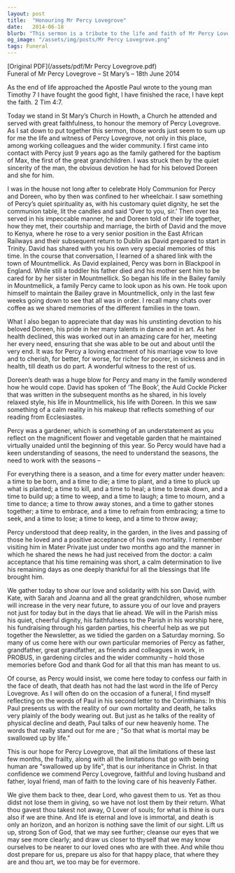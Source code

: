 ```yaml
---
layout: post
title:  "Honouring Mr Percy Lovegrove"
date:   2014-06-18
blurb: "This sermon is a tribute to the life and faith of Mr Percy Lovegrove, delivered at his funeral. It highlights his devotion to his wife Doreen, his love for gardening, and his acceptance of mortality. The sermon also emphasizes Percy's faithfulness to his church and community, and his calm acceptance of life's seasons."
og_image: "/assets/img/posts/Mr Percy Lovegrove.png"
tags: Funeral
---
```

[Original PDF](/assets/pdf/Mr Percy Lovegrove.pdf)    
Funeral of Mr Percy Lovegrove – St Mary’s – 18th June 2014

As the end of life approached the Apostle Paul wrote to the young man Timothy
7 I have fought the good fight, I have finished the race, I have kept the faith. 2 Tim 4:7.

Today we stand in St Mary’s Church in Howth, a Church he attended and served with great faithfulness, to honour the memory of Percy Lovegrove. As I sat down to put together this sermon, those words just seem to sum up for me the life and witness of Percy Lovegrove, not only in this place, among working colleagues and the wider community. I first came into contact with Percy just 9 years ago as the family gathered for the baptism of Max, the first of the great grandchildren. I was struck then by the quiet sincerity of the man, the obvious devotion he had for his beloved Doreen and she for him.

I was in the house not long after to celebrate Holy Communion for Percy and Doreen, who by then was confined to her wheelchair. I saw something of Percy’s quiet spirituality as, with his customary quiet dignity, he set the communion table, lit the candles and said ‘Over to you, sir.’ Then over tea served in his impeccable manner, he and Doreen told of their life together, how they met, their courtship and marriage, the birth of David and the move to Kenya, where he rose to a very senior position in the East African Railways and their subsequent return to Dublin as David prepared to start in Trinity. David has shared with you his own very special memories of this time. In the course that conversation, I learned of a shared link with the town of Mountmellick. As David explained, Percy was born in Blackpool in England. While still a toddler his father died and his mother sent him to be cared for by her sister in Mountmellick. So began his life in the Bailey family in Mountmellick, a family Percy came to look upon as his own. He took upon himself to maintain the Bailey grave in Mountmellick, only in the last few weeks going down to see that all was in order. I recall many chats over coffee as we shared memories of the different families in the town.

What I also began to appreciate that day was his unstinting devotion to his beloved Doreen, his pride in her many talents in dance and in art. As her health declined, this was worked out in an amazing care for her, meeting her every need, ensuring that she was able to be out and about until the very end. It was for Percy a loving enactment of his marriage vow to love and to cherish, for better, for worse, for richer for poorer, in sickness and in health, till death us do part. A wonderful witness to the rest of us.

Doreen’s death was a huge blow for Percy and many in the family wondered how he would cope. David has spoken of ‘The Book’, the Auld Cockle Picker that was written in the subsequent months as he shared, in his lovely relaxed style, his life in Mountmellick, his life with Doreen. In this we saw something of a calm reality in his makeup that reflects something of our reading from Ecclesiastes.

Percy was a gardener, which is something of an understatement as you reflect on the magnificent flower and vegetable garden that he maintained virtually unaided until the beginning of this year. So Percy would have had a keen understanding of seasons, the need to understand the seasons, the need to work with the seasons –

For everything there is a season, and a time for every matter under heaven:
a time to be born, and a time to die;
a time to plant, and a time to pluck up what is planted;
a time to kill, and a time to heal;
a time to break down, and a time to build up;
a time to weep, and a time to laugh;
a time to mourn, and a time to dance;
a time to throw away stones, and a time to gather stones together;
a time to embrace, and a time to refrain from embracing;
a time to seek, and a time to lose;
a time to keep, and a time to throw away;

Percy understood that deep reality, in the garden, in the lives and passing of those he loved and a positive acceptance of his own mortality. I remember visiting him in Mater Private just under two months ago and the manner in which he shared the news he had just received from the doctor: a calm acceptance that his time remaining was short, a calm determination to live his remaining days as one deeply thankful for all the blessings that life brought him.

We gather today to show our love and solidarity with his son David, with Kate, with Sarah and Joanna and all the great grandchildren, whose number will increase in the very near future, to assure you of our love and prayers not just for today but in the days that lie ahead. We will in the Parish miss his quiet, cheerful dignity, his faithfulness to the Parish in his worship here, his fundraising through his garden parties, his cheerful help as we put together the Newsletter, as we tidied the garden on a Saturday morning. So many of us come here with our own particular memories of Percy as father, grandfather, great grandfather, as friends and colleagues in work, in PROBUS, in gardening circles and the wider community – hold those memories before God and thank God for all that this man has meant to us.

Of course, as Percy would insist, we come here today to confess our faith in the face of death, that death has not had the last word in the life of Percy Lovegrove. As I will often do on the occasion of a funeral, I find myself reflecting on the words of Paul in his second letter to the Corinthians: In this Paul presents us with the reality of our own mortality and death, he talks very plainly of the body wearing out. But just as he talks of the reality of physical decline and death, Paul talks of our new heavenly home. The words that really stand out for me are ; "So that what is mortal may be swallowed up by life."

This is our hope for Percy Lovegrove, that all the limitations of these last few months, the frailty, along with all the limitations that go with being human are "swallowed up by life", that is our inheritance in Christ. In that confidence we commend Percy Lovegrove, faithful and loving husband and father, loyal friend, man of faith to the loving care of his heavenly Father.

We give them back to thee, dear Lord, who gavest them to us. Yet as thou didst not lose them in giving, so we have not lost them by their return. What thou gavest thou takest not away, O Lover of souls; for what is thine is ours also if we are thine. And life is eternal and love is immortal, and death is only an horizon, and an horizon is nothing save the limit of our sight. Lift us up, strong Son of God, that we may see further; cleanse our eyes that we may see more clearly; and draw us closer to thyself that we may know ourselves to be nearer to our loved ones who are with thee. And while thou dost prepare for us, prepare us also for that happy place, that where they are and thou art, we too may be for evermore.
